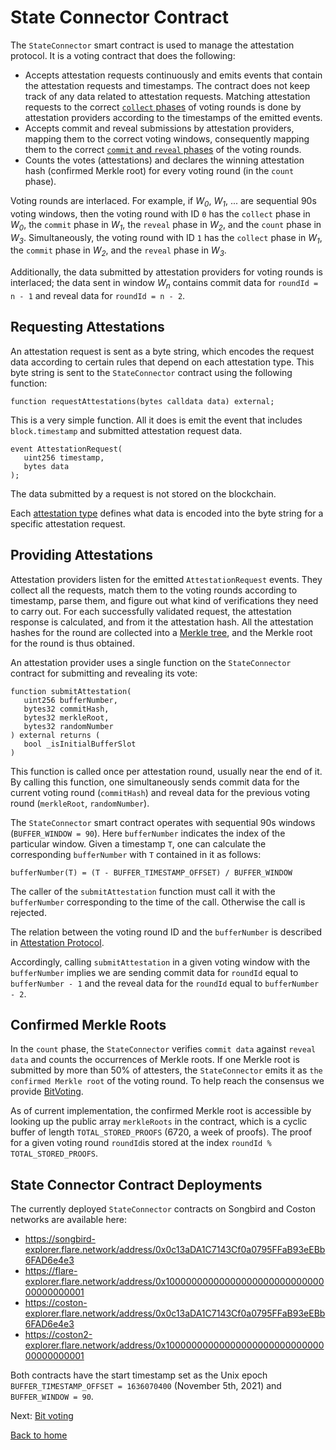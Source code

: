 # State Connector Contract

The `StateConnector` smart contract is used to manage the attestation protocol. It is a voting contract that does the following:

- Accepts attestation requests continuously and emits events that contain the attestation requests and timestamps. The contract does not keep track of any data related to attestation requests. Matching attestation requests to the correct [`collect` phases](attestation-protocol.md#five-phases-of-a-round) of voting rounds is done by attestation providers according to the timestamps of the emitted events.
- Accepts commit and reveal submissions by attestation providers, mapping them to the correct voting windows, consequently mapping them to the correct [`commit` and `reveal` phases](attestation-protocol.md#five-phases-of-a-round) of the voting rounds.
- Counts the votes (attestations) and declares the winning attestation hash (confirmed Merkle root) for every voting round (in the `count` phase).

Voting rounds are interlaced. For example, if _W<sub>0</sub>_, _W<sub>1</sub>_, ... are sequential 90s voting windows, then the voting round with ID `0` has the `collect` phase in _W<sub>0</sub>_, the `commit` phase in _W<sub>1</sub>_, the `reveal` phase in _W<sub>2</sub>_, and the `count` phase in _W<sub>3</sub>_. Simultaneously, the voting round with ID `1` has the `collect` phase in _W<sub>1</sub>_, the `commit` phase in _W<sub>2</sub>_, and the `reveal` phase in _W<sub>3</sub>_.

Additionally, the data submitted by attestation providers for voting rounds is interlaced; the data sent in window _W<sub>n</sub>_ contains commit data for `roundId = n - 1` and reveal data for `roundId = n - 2`.

## Requesting Attestations

An attestation request is sent as a byte string, which encodes the request data according to certain rules that depend on each attestation type. This byte string is sent to the `StateConnector` contract using the following function:

```solidity
function requestAttestations(bytes calldata data) external;
```

This is a very simple function. All it does is emit the event that includes `block.timestamp` and submitted attestation request data.

```solidity
event AttestationRequest(
   uint256 timestamp,
   bytes data
);
```

The data submitted by a request is not stored on the blockchain.

Each [attestation type](../attestation-types/attestation-types.md) defines what data is encoded into the byte string for a specific attestation request.

## Providing Attestations

Attestation providers listen for the emitted `AttestationRequest` events. They collect all the requests, match them to the voting rounds according to timestamp, parse them, and figure out what kind of verifications they need to carry out. For each successfully validated request, the attestation response is calculated, and from it the attestation hash. All the attestation hashes for the round are collected into a [Merkle tree](./merkle-tree.md), and the Merkle root for the round is thus obtained.

An attestation provider uses a single function on the `StateConnector` contract for submitting and revealing its vote:

```solidity
function submitAttestation(
   uint256 bufferNumber,
   bytes32 commitHash,
   bytes32 merkleRoot,
   bytes32 randomNumber
) external returns (
   bool _isInitialBufferSlot
)
```

This function is called once per attestation round, usually near the end of it. By calling this function, one simultaneously sends commit data for the current voting round (`commitHash`) and reveal data for the previous voting round (`merkleRoot`, `randomNumber`).

The `StateConnector` smart contract operates with sequential 90s windows (`BUFFER_WINDOW = 90`). Here `bufferNumber` indicates the index of the particular window. Given a timestamp `T`, one can calculate the corresponding `bufferNumber` with `T` contained in it as follows:

```solidity
bufferNumber(T) = (T - BUFFER_TIMESTAMP_OFFSET) / BUFFER_WINDOW
```

The caller of the `submitAttestation` function must call it with the `bufferNumber` corresponding to the time of the call. Otherwise the call is rejected.

The relation between the voting round ID and the `bufferNumber` is described in [Attestation Protocol](attestation-protocol.md).

Accordingly, calling `submitAttestation` in a given voting window with the `bufferNumber` implies we are sending commit data for `roundId` equal to `bufferNumber - 1` and the reveal data for the `roundId` equal to `bufferNumber - 2`.

## Confirmed Merkle Roots

In the `count` phase, the `StateConnector` verifies `commit data` against `reveal data` and counts the occurrences of Merkle roots. If one Merkle root is submitted by more than 50% of attesters, the `StateConnector` emits it as `the confirmed Merkle root` of the voting round. To help reach the consensus we provide [BitVoting](./bit-voting.md).

As of current implementation, the confirmed Merkle root is accessible by looking up the public array `merkleRoots` in the contract, which is a cyclic buffer of length `TOTAL_STORED_PROOFS` (6720, a week of proofs). The proof for a given voting round `roundId`is stored at the index `roundId % TOTAL_STORED_PROOFS`.

## State Connector Contract Deployments

The currently deployed `StateConnector` contracts on Songbird and Coston networks are available here:

- https://songbird-explorer.flare.network/address/0x0c13aDA1C7143Cf0a0795FFaB93eEBb6FAD6e4e3
- https://flare-explorer.flare.network/address/0x1000000000000000000000000000000000000001
- https://coston-explorer.flare.network/address/0x0c13aDA1C7143Cf0a0795FFaB93eEBb6FAD6e4e3
- https://coston2-explorer.flare.network/address/0x1000000000000000000000000000000000000001

Both contracts have the start timestamp set as the Unix epoch `BUFFER_TIMESTAMP_OFFSET = 1636070400` (November 5th, 2021) and `BUFFER_WINDOW = 90`.

Next: [Bit voting](./bit-voting.md)

[Back to home](../README.md)
